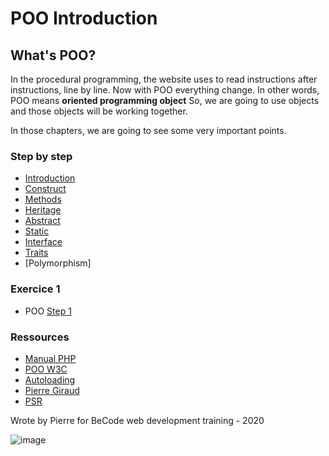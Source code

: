 # POO Introduction

## What's POO?

In the procedural programming, the website uses to read instructions after instructions, line by line. Now with POO everything change.
In other words, POO means **oriented programming object** So, we are going to use objects and those objects will be working together.

In those chapters, we are going to see some very important points.

### Step by step

- [Introduction](01.Introduction/readme.md)
- [Construct](02.construct/readme.md)
- [Methods](03.methods/readme.md)
- [Heritage](04.heritage/readme.md)
- [Abstract](05.abstract/readme.md)
- [Static](06.static/readme.md)
- [Interface](07.interface/readme.md)
- [Traits](08.Traits/readme.md)
- [Polymorphism]

### Exercice 1
- POO [Step 1](Exercices/POO-Helpers-Class-etape-1.md)


### Ressources
- [Manual PHP](https://www.php.net/manual/en/language.oop5.php)
- [POO W3C](https://www.w3schools.com/php/php_oop_classes_objects.asp)
- [Autoloading](https://www.grafikart.fr/tutoriels/autoload-561)
- [Pierre Giraud](https://www.pierre-giraud.com/php-mysql-apprendre-coder-cours/introduction-programmation-orientee-objet/)
- [PSR](https://www.php-fig.org/psr/)
  
Wrote by Pierre for BeCode web development training - 2020

![image](https://media.giphy.com/media/xUNda1SsEtAFU8suM8/giphy.gif)

